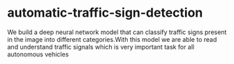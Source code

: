 # automatic-traffic-sign-detection
We build a deep neural network model that can classify traffic signs present in the image into different categories.With this model we are able to read and understand traffic signals which is very important task for all autonomous vehicles
